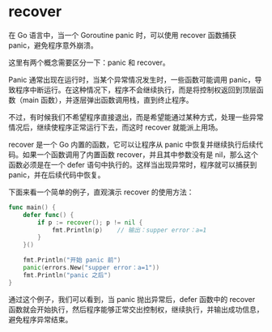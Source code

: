 # recover

在 Go 语言中，当一个 Goroutine panic 时，可以使用 recover 函数捕获 panic，避免程序意外崩溃。

这里有两个概念需要区分一下：panic 和 recover。

Panic 通常出现在运行时，当某个异常情况发生时，一些函数可能调用 panic，导致程序中断运行。在这种情况下，程序不会继续执行，而是将控制权返回到顶层函数（main 函数），并逐层弹出函数调用栈，直到终止程序。

不过，有时候我们不希望程序直接退出，而是希望能通过某种方式，处理一些异常情况后，继续使程序正常运行下去，而这时 recover 就能派上用场。

recover 是一个 Go 内置的函数，它可以让程序从 panic 中恢复并继续执行后续代码。如果一个函数调用了内置函数 recover，并且其中参数没有是 nil，那么这个函数必须是在一个 defer 语句中执行的。这样当出现异常时，程序就可以捕获到 panic，并在后续代码中恢复。

下面来看一个简单的例子，直观演示 recover 的使用方法：

```go
func main() {
    defer func() {
        if p := recover(); p != nil {
            fmt.Println(p)    // 输出：supper error：a=1
        }
    }()
 
    fmt.Println("开始 panic 前")
    panic(errors.New("supper error：a=1"))
    fmt.Println("panic 之后")
}
```

通过这个例子，我们可以看到，当 panic 抛出异常后，defer 函数中的 recover 函数就会开始执行，然后程序能够正常交出控制权，继续执行，并输出成功信息，避免程序异常结束。